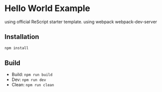 # Hello World Example

using official ReScript starter template.
using webpack webpack-dev-server

## Installation

```sh
npm install
```

## Build

- Build: `npm run build`
- Dev: `npm run dev`
- Clean: `npm run clean`
